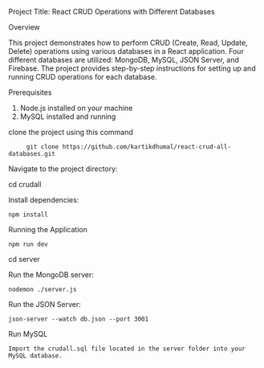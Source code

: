 Project Title: React CRUD Operations with Different Databases

Overview

This project demonstrates how to perform CRUD (Create, Read, Update, Delete) operations using various databases in a React application. 
Four different databases are utilized: MongoDB, MySQL, JSON Server, and Firebase. 
The project provides step-by-step instructions for setting up and running CRUD operations for each database.

Prerequisites
1. Node.js installed on your machine
2. MySQL installed and running

clone the project using this command
         
         git clone https://github.com/kartikdhumal/react-crud-all-databases.git

Navigate to the project directory:

cd crudall

Install dependencies:

    npm install

Running the Application

    npm run dev

cd server 

Run the MongoDB server:

    nodemon ./server.js

Run the JSON Server:

    json-server --watch db.json --port 3001

Run MySQL

    Import the crudall.sql file located in the server folder into your MySQL database.

